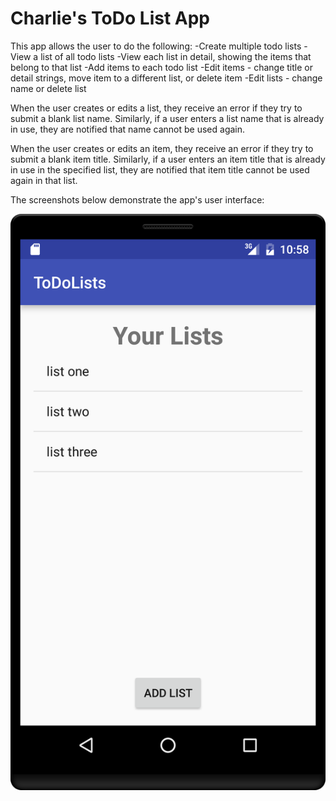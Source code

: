 # Charlie's ToDo List App

This app allows the user to do the following:
-Create multiple todo lists
-View a list of all todo lists
-View each list in detail, showing the items that belong to that list
-Add items to each todo list
-Edit items - change title or detail strings, move item to a different list, or delete item
-Edit lists - change name or delete list

When the user creates or edits a list, they receive an error if they try to submit a blank list name. Similarly, if a user enters a list name that is already in use, they are notified that name cannot be used again.

When the user creates or edits an item, they receive an error if they try to submit a blank item title. Similarly, if a user enters an item title that is already in use in the specified list, they are notified that item title cannot be used again in that list.

The screenshots below demonstrate the app's user interface:

![ViewListsActivity - "Home" screen](screenshots/ViewLists-Home.png)
